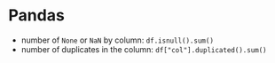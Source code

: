 # Pandas

- number of `None` or `NaN` by column: `df.isnull().sum()`
- number of duplicates in the column: `df["col"].duplicated().sum()`
